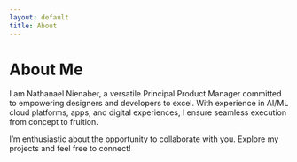 ```yaml
---
layout: default
title: About
---
```


# About Me

I am Nathanael Nienaber, a versatile Principal Product Manager committed to empowering designers and developers to excel. With experience in AI/ML cloud platforms, apps, and digital experiences, I ensure seamless execution from concept to fruition.

I’m enthusiastic about the opportunity to collaborate with you. Explore my projects and feel free to connect!
